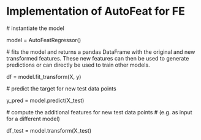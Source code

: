 # Implementation of AutoFeat for FE

\# instantiate the model

model = AutoFeatRegressor\(\)

\# fits the model and returns a pandas DataFrame with the original and new transformed features. These new features can then be used to generate predictions or can directly be used to train other models.

df = model.fit\_transform\(X, y\)

\# predict the target for new test data points

y\_pred = model.predict\(X\_test\)

\# compute the additional features for new test data points \# \(e.g. as input for a different model\)

df\_test = model.transform\(X\_test\)  


